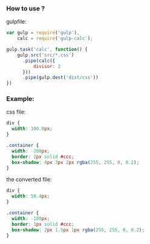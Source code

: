 ### How to use ?

gulpfile: 

```js
var gulp = require('gulp'),
    calc = require('gulp-calc');

gulp.task('calc', function() {
    gulp.src('src/*.css')
      .pipe(calc({
          divisor: 2
      }))
      .pipe(gulp.dest('dist/css'))
})
```

### Example:

css file:

```css
div {
  width: 100.8px;
}

.container {
  width: -200px;
  border: 2px solid #ccc;
  box-shadow: 4px 3px 2px rgba(255, 255, 0, 0.2);
}
```

the converted file:

```css
div {
  width: 50.4px;
}

.container {
  width: -100px;
  border: 1px solid #ccc;
  box-shadow: 2px 1.5px 1px rgba(255, 255, 0, 0.2);
}
```
